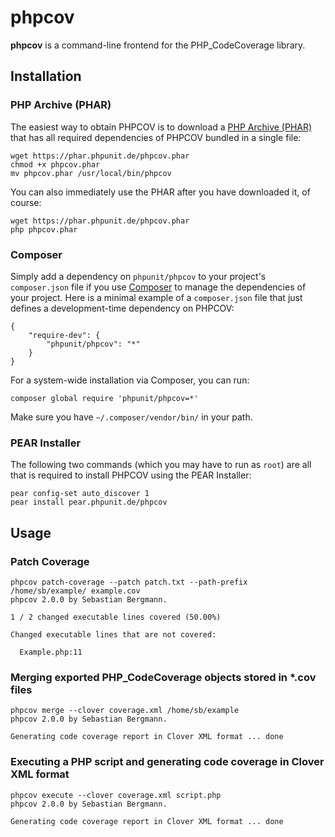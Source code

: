 # phpcov

**phpcov** is a command-line frontend for the PHP_CodeCoverage library.

## Installation

### PHP Archive (PHAR)

The easiest way to obtain PHPCOV is to download a [PHP Archive (PHAR)](http://php.net/phar) that has all required dependencies of PHPCOV bundled in a single file:

    wget https://phar.phpunit.de/phpcov.phar
    chmod +x phpcov.phar
    mv phpcov.phar /usr/local/bin/phpcov

You can also immediately use the PHAR after you have downloaded it, of course:

    wget https://phar.phpunit.de/phpcov.phar
    php phpcov.phar

### Composer

Simply add a dependency on `phpunit/phpcov` to your project's `composer.json` file if you use [Composer](http://getcomposer.org/) to manage the dependencies of your project. Here is a minimal example of a `composer.json` file that just defines a development-time dependency on PHPCOV:

    {
        "require-dev": {
            "phpunit/phpcov": "*"
        }
    }

For a system-wide installation via Composer, you can run:

    composer global require 'phpunit/phpcov=*'

Make sure you have `~/.composer/vendor/bin/` in your path.

### PEAR Installer

The following two commands (which you may have to run as `root`) are all that is required to install PHPCOV using the PEAR Installer:

    pear config-set auto_discover 1
    pear install pear.phpunit.de/phpcov

## Usage

### Patch Coverage

    phpcov patch-coverage --patch patch.txt --path-prefix /home/sb/example/ example.cov
    phpcov 2.0.0 by Sebastian Bergmann.

    1 / 2 changed executable lines covered (50.00%)

    Changed executable lines that are not covered:

      Example.php:11

### Merging exported PHP_CodeCoverage objects stored in *.cov files

    phpcov merge --clover coverage.xml /home/sb/example
    phpcov 2.0.0 by Sebastian Bergmann.

    Generating code coverage report in Clover XML format ... done

### Executing a PHP script and generating code coverage in Clover XML format

    phpcov execute --clover coverage.xml script.php
    phpcov 2.0.0 by Sebastian Bergmann.

    Generating code coverage report in Clover XML format ... done
